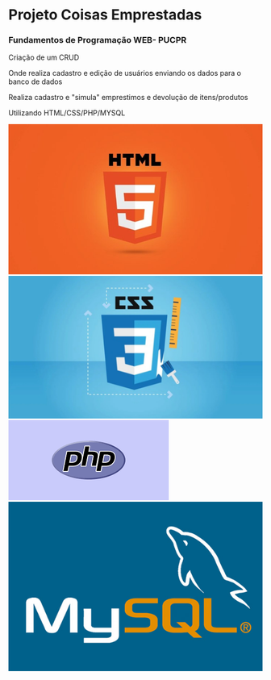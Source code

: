 <h1>Projeto Coisas Emprestadas</h1>
<h3>Fundamentos de Programação WEB- PUCPR</h3>

<p>Criação de um CRUD</p>
<p>Onde realiza cadastro e edição de usuários enviando os dados para o banco de dados</p>
<p>Realiza cadastro e "simula" emprestimos e devolução de itens/produtos</p>
<p>Utilizando HTML/CSS/PHP/MYSQL</p>
<img src="img/html5.jpg">
<img src="img/css.jpg" >
<img src="img/php.png" >
<img src="img/mysql.jpg" >
